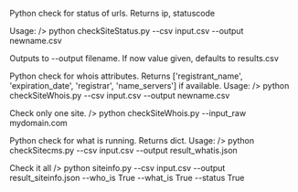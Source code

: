 Python check for status of urls. Returns ip, statuscode

Usage:
/> python checkSiteStatus.py --csv input.csv --output newname.csv

Outputs to --output filename. If now value given, defaults to results.csv

Python check for whois attributes. Returns ['registrant_name', 'expiration_date', 'registrar', 'name_servers'] if available.
Usage:
/> python checkSiteWhois.py --csv input.csv --output newname.csv

Check only one site.
/> python checkSiteWhois.py --input_raw mydomain.com 

Python check for what is running. Returns dict. 
Usage:
/> python checkSitecms.py --csv input.csv --output result_whatis.json

Check it all
/> python siteinfo.py --csv input.csv --output result_siteinfo.json --who_is True --what_is True --status True

